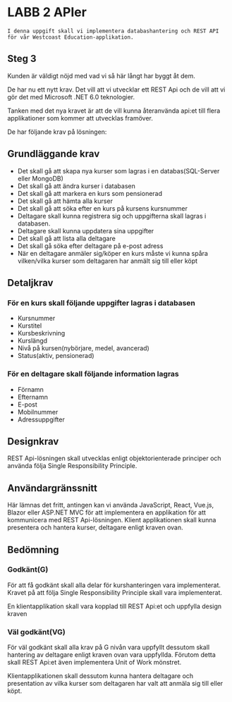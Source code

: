 # LABB 2 APIer

    I denna uppgift skall vi implementera databashantering och REST API för vår Westcoast Education-applikation.

## Steg 3

Kunden är väldigt nöjd med vad vi så här långt har byggt åt dem.

De har nu ett nytt krav. Det vill att vi utvecklar ett REST Api och de vill att vi gör det med Microsoft .NET 6.0 teknologier.

Tanken med det nya kravet är att de vill kunna återanvända api:et till flera applikationer som kommer att utvecklas framöver.

De har följande krav på lösningen:

## Grundläggande krav
* Det skall gå att skapa nya kurser som lagras i en databas(SQL-Server eller MongoDB)
* Det skall gå att ändra kurser i databasen
* Det skall gå att markera en kurs som pensionerad
* Det skall gå att hämta alla kurser
* Det skall gå att söka efter en kurs på kursens kursnummer
* Deltagare skall kunna registrera sig och uppgifterna skall lagras i databasen.
* Deltagare skall kunna uppdatera sina uppgifter
* Det skall gå att lista alla deltagare
* Det skall gå söka efter deltagare på e-post adress
* När en deltagare anmäler sig/köper en kurs måste vi kunna spåra vilken/vilka kurser som deltagaren har anmält sig till eller köpt
## Detaljkrav
### För en kurs skall följande uppgifter lagras i databasen

* Kursnummer
* Kurstitel
* Kursbeskrivning
* Kurslängd
* Nivå på kursen(nybörjare, medel, avancerad)
* Status(aktiv, pensionerad)

### För en deltagare skall följande information lagras

* Förnamn
* Efternamn
* E-post
* Mobilnummer
* Adressuppgifter
## Designkrav
REST Api-lösningen skall utvecklas enligt objektorienterade principer och använda följa Single Responsibility Principle.

## Användargränssnitt
Här lämnas det fritt, antingen kan vi använda JavaScript, React, Vue.js, Blazor eller ASP.NET MVC för att implementera en applikation för att kommunicera med REST Api-lösningen. Klient applikationen skall kunna presentera och hantera kurser, deltagare enligt kraven ovan.

## Bedömning
### Godkänt(G)
För att få godkänt skall alla delar för kurshanteringen vara implementerat. Kravet på att följa Single Responsibility Principle skall vara implementerat.

En klientapplikation skall vara kopplad till REST Api:et och uppfylla design kraven

### Väl godkänt(VG)
För väl godkänt skall alla krav på G nivån vara uppfyllt dessutom skall hantering av deltagare enligt kraven ovan vara uppfyllda. Förutom detta skall REST Api:et även implementera Unit of Work mönstret.

Klientapplikationen skall dessutom kunna hantera deltagare och presentation av vilka kurser som deltagaren har valt att anmäla sig till eller köpt.